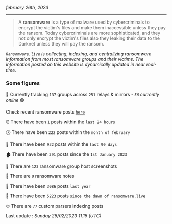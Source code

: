 _february 26th, 2023_

---

> A **ransomware** is a type of malware used by cybercriminals to encrypt the victim's files and make them inaccessible unless they pay the ransom. Today cybercriminals are more sophisticated, and they not only encrypt the victim's files also they leaking their data to the Darknet unless they will pay the ransom.


_`Ransomware.live` is collecting, indexing, and centralizing ransomware information from most ransomware groups and their victims. The information posted on this website is dynamically updated in near real-time._

### Some figures 

🔎 Currently tracking `137` groups across `251` relays & mirrors - _`56` currently online_ 🟢

Check recent ransomware posts [`here`](recentposts.md)


⏰ There have been `1` posts within the `last 24 hours`

🕓 There have been `222` posts within the `month of february`

📅 There have been `932` posts within the `last 90 days`

🏚 There have been `391` posts since the `1st January 2023`

📸 There are `123` ransomware group host screenshots

📝 There are `0` ransomware notes

🚀 There have been `3086` posts `last year`

🐣 There have been `5223` posts `since the dawn of ransomware.live`

⚙️ There are `77` custom parsers indexing posts



Last update : _Sunday 26/02/2023 11.16 (UTC)_

